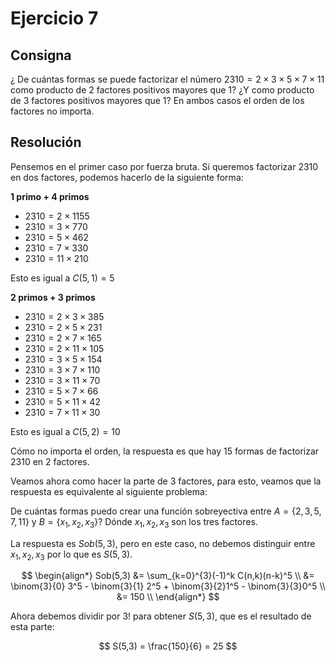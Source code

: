 # Ejercicio 7

## Consigna

¿ De cuántas formas se puede factorizar el número $2310 = 2 \times 3 \times 5 \times 7 \times 11$ como producto de 2 factores positivos mayores que 1? ¿Y como producto de 3 factores positivos mayores que 1? En ambos casos el orden de los factores no importa.

## Resolución

Pensemos en el primer caso por fuerza bruta. Si queremos factorizar $2310$ en dos factores, podemos hacerlo de la siguiente forma:

**1 primo + 4 primos**
- $2310 = 2 \times 1155$
- $2310 = 3 \times 770$
- $2310 = 5 \times 462$
- $2310 = 7 \times 330$
- $2310 = 11 \times 210$

Esto es igual a $C(5, 1) = 5$

**2 primos + 3 primos**
- $2310 = 2 \times 3 \times 385$
- $2310 = 2 \times 5 \times 231$
- $2310 = 2 \times 7 \times 165$
- $2310 = 2 \times 11 \times 105$
- $2310 = 3 \times 5 \times 154$
- $2310 = 3 \times 7 \times 110$
- $2310 = 3 \times 11 \times 70$
- $2310 = 5 \times 7 \times 66$
- $2310 = 5 \times 11 \times 42$
- $2310 = 7 \times 11 \times 30$

Esto es igual a $C(5, 2) = 10$

Cómo no importa el orden, la respuesta es que hay 15 formas de factorizar $2310$ en 2 factores.

Veamos ahora como hacer la parte de 3 factores, para esto, veamos que la respuesta es equivalente al siguiente problema:

De cuántas formas puedo crear una función sobreyectiva entre $A = \{2, 3, 5, 7, 11\}$ y $B = \{x_1, x_2, x_3\}$? Dónde $x_1, x_2, x_3$ son los tres factores.

La respuesta es $Sob(5,3)$, pero en este caso, no debemos distinguir entre $x_1, x_2, x_3$ por lo que es $S(5,3)$.

$$
\begin{align*}
Sob(5,3) &= \sum_{k=0}^{3}(-1)^k C(n,k)(n-k)^5 \\
&= \binom{3}{0} 3^5 - \binom{3}{1} 2^5 + \binom{3}{2}1^5 - \binom{3}{3}0^5 \\
&= 150 \\
\end{align*}
$$

Ahora debemos dividir por $3!$ para obtener $S(5,3)$, que es el resultado de esta parte:

$$
S(5,3) = \frac{150}{6} = 25
$$